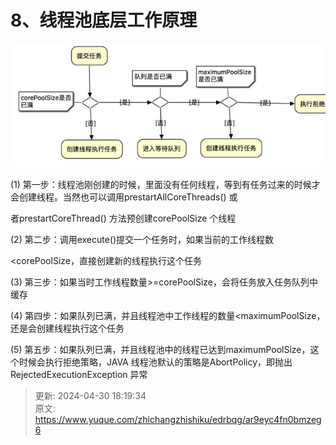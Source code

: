 # 8、线程池底层工作原理

![1714472365077-06959341-d7a1-444a-b8c3-6e901a04f740.png](./img/HWkJZuEYZgBTCpeB/1714472365077-06959341-d7a1-444a-b8c3-6e901a04f740-005379.png)

(1) 第一步：线程池刚创建的时候，里面没有任何线程，等到有任务过来的时候才会创建线程。当然也可以调用prestartAllCoreThreads() 或

者prestartCoreThread() 方法预创建corePoolSize 个线程



(2) 第二步：调用execute()提交一个任务时，如果当前的工作线程数

<corePoolSize，直接创建新的线程执行这个任务



(3) 第三步：如果当时工作线程数量>=corePoolSize，会将任务放入任务队列中缓存



(4) 第四步：如果队列已满，并且线程池中工作线程的数量<maximumPoolSize，还是会创建线程执行这个任务

(5) 第五步：如果队列已满，并且线程池中的线程已达到maximumPoolSize，这个时候会执行拒绝策略，JAVA 线程池默认的策略是AbortPolicy，即抛出RejectedExecutionException 异常



> 更新: 2024-04-30 18:19:34  
> 原文: <https://www.yuque.com/zhichangzhishiku/edrbqg/ar9eyc4fn0bmzeg6>